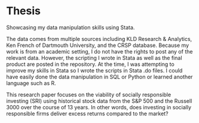 # Thesis
Showcasing my data manipulation skills using Stata.

The data comes from multiple sources including KLD Research & Analytics, Ken French of Dartmouth University, and the CRSP database. Because my work is from an academic setting, I do not have the rights to post any of the relevant data. However, the scripting I wrote in Stata as well as the final product are posted in the repository.
At the time, I was attempting to improve my skills in Stata so I wrote the scripts in Stata .do files. I could have easily done the data manipulation in SQL or Python or learned another language such as R.

This research paper focuses on the viability of socially responsible investing (SRI) using historical stock data from the S&P 500 and the Russell 3000 over the course of 13 years. In other words, does investing in socially responsible firms deliver excess returns compared to the market?
